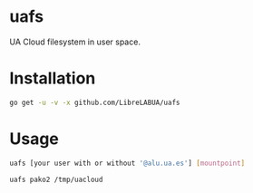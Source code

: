 # uafs
UA Cloud filesystem in user space.

# Installation

```bash
go get -u -v -x github.com/LibreLABUA/uafs
```

# Usage

```bash
uafs [your user with or without '@alu.ua.es'] [mountpoint]
```

```bash
uafs pako2 /tmp/uacloud
```
